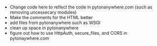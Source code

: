 * Change code here to reflect the code in pytonanywhere.com (such as removing uncessecary modules)
* Make the comments for the HTML better
* add files from pytonanywhere such as WSGI
* clean up space in pytonanywhere
* figure out how to use HttpAuth, secure_files, and CORS in pytonaywhere.com
